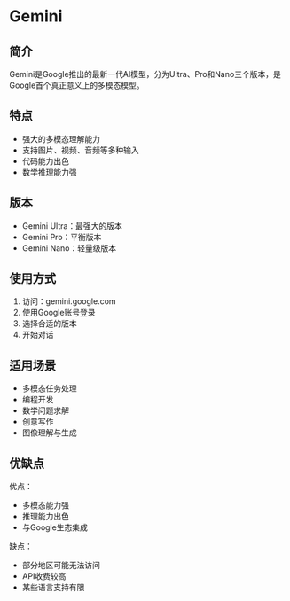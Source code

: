 # Gemini

## 简介
Gemini是Google推出的最新一代AI模型，分为Ultra、Pro和Nano三个版本，是Google首个真正意义上的多模态模型。

## 特点
- 强大的多模态理解能力
- 支持图片、视频、音频等多种输入
- 代码能力出色
- 数学推理能力强

## 版本
- Gemini Ultra：最强大的版本
- Gemini Pro：平衡版本
- Gemini Nano：轻量级版本

## 使用方式
1. 访问：gemini.google.com
2. 使用Google账号登录
3. 选择合适的版本
4. 开始对话

## 适用场景
- 多模态任务处理
- 编程开发
- 数学问题求解
- 创意写作
- 图像理解与生成

## 优缺点
优点：
- 多模态能力强
- 推理能力出色
- 与Google生态集成

缺点：
- 部分地区可能无法访问
- API收费较高
- 某些语言支持有限 